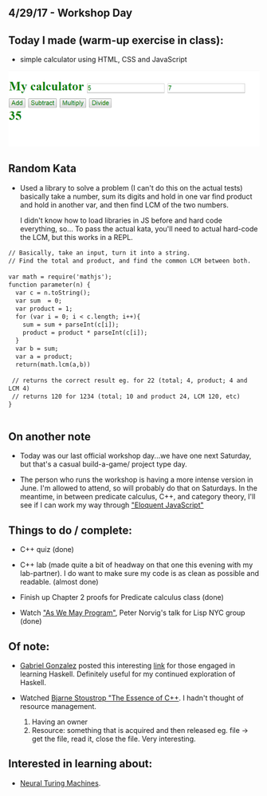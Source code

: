 ## 4/29/17 - Workshop Day

## Today I made (warm-up exercise in class):

- simple calculator using HTML, CSS and JavaScript

![Calculator](/images/calc.png)

## Random Kata

- Used a library to solve a problem (I can't do this on the actual tests)
  basically take a number, sum its digits and hold in one var
  find product and hold in another var, and then find LCM of the two numbers.
  
  I didn't know how to load libraries in JS before and hard code everything, so...
  To pass the actual kata, you'll need to actual hard-code the LCM,
  but this works in a REPL.
  
```
// Basically, take an input, turn it into a string.
// Find the total and product, and find the common LCM between both.

var math = require('mathjs');
function parameter(n) {
  var c = n.toString();
  var sum  = 0;
  var product = 1;
  for (var i = 0; i < c.length; i++){
    sum = sum + parseInt(c[i]);
    product = product * parseInt(c[i]);
  }
  var b = sum;
  var a = product;
  return(math.lcm(a,b))
 
 // returns the correct result eg. for 22 (total; 4, product; 4 and LCM 4)
 // returns 120 for 1234 (total; 10 and product 24, LCM 120, etc)
}
 
```

## On another note

- Today was our last official workshop day...we have one next Saturday,
  but that's a casual build-a-game/ project type day. 
  
- The person who runs the workshop is having a more intense version in June.
  I'm allowed to attend, so will probably do that on Saturdays.
  In the meantime, in between predicate calculus, C++, and category theory,
  I'll see if I can work my way through ["Eloquent JavaScript"](eloquentjavascript.net/)
  
## Things to do / complete:

- C++ quiz (done)

- C++ lab (made quite a bit of headway on that one this evening with my lab-partner).
  I do want to make sure my code is as clean as possible and readable. (almost done)

- Finish up Chapter 2 proofs for Predicate calculus class (done)

- Watch ["As We May Program"](https://vimeo.com/215418110), Peter Norvig's talk for Lisp NYC group (done)



## Of note: 
- [Gabriel Gonzalez](http://www.haskellforall.com/) posted this interesting [link](https://www.willamette.edu/~fruehr/haskell/evolution.html)
  for those engaged in learning Haskell. Definitely useful for my continued exploration of Haskell.
  
 - Watched [Bjarne Stoustrop "The Essence of C++](https://www.youtube.com/watch?v=86xWVb4XIyE). I hadn't thought of resource management.
   1. Having an owner
   2. Resource: something that is acquired and then released eg. file -> get the file, read it, close the file.
   Very interesting. 
  
## Interested in learning about:

- [Neural Turing Machines](https://en.wikipedia.org/wiki/Neural_Turing_machine).
